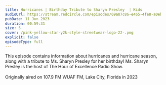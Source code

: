 ```yaml
---
title: Hurricanes | Birthday Tribute to Sharyn Presley  | Kids
audioUrl: https://stream.redcircle.com/episodes/69a87c86-e465-4fe8-a0eb-cb29c95a2448/stream.mp3
pubDate: 11 Jun 2023
duration: 00:59:31
size: 5
cover: /pink-yellow-star-y2k-style-streetwear-logo-22-.png
explicit: false
episodeType: full
---
```

This episode contains information about hurricanes and hurricane season, along with a tribute to Ms. Sharyn Presley for her birthday! Ms. Sharyn Presley is the host of The Hour of Excellence Radio Show. \
\
Originally aired on 107.9 FM WUAF FM, Lake City, Florida in 2023